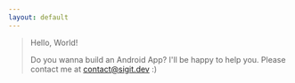 ```yaml
---
layout: default
---
```



> Hello, World!
>
> Do you wanna build an Android App? I'll be happy to help you. Please contact me at [contact@sigit.dev](mailto:contact@sigit.dev) :)
